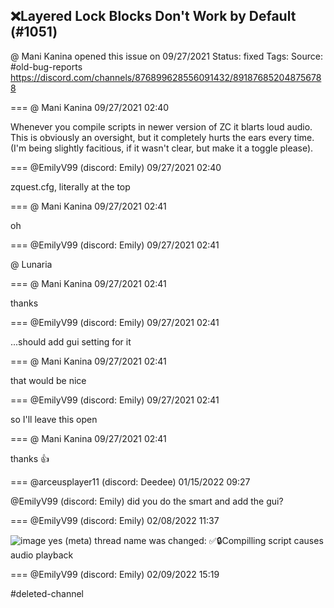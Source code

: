 ## ❌Layered Lock Blocks Don't Work by Default (#1051)
@ Mani Kanina opened this issue on 09/27/2021
Status: fixed
Tags: 
Source: #old-bug-reports https://discord.com/channels/876899628556091432/891876852048756788


=== @ Mani Kanina 09/27/2021 02:40

Whenever you compile scripts in newer version of ZC it blarts loud audio. This is obviously an oversight, but it completely hurts the ears every time.
(I'm being slightly facitious, if it wasn't clear, but make it a toggle please).

=== @EmilyV99 (discord: Emily) 09/27/2021 02:40

zquest.cfg, literally at the top

=== @ Mani Kanina 09/27/2021 02:41

oh

=== @EmilyV99 (discord: Emily) 09/27/2021 02:41

@ Lunaria

=== @ Mani Kanina 09/27/2021 02:41

thanks

=== @EmilyV99 (discord: Emily) 09/27/2021 02:41

...should add gui setting for it

=== @ Mani Kanina 09/27/2021 02:41

that would be nice

=== @EmilyV99 (discord: Emily) 09/27/2021 02:41

so I'll leave this open

=== @ Mani Kanina 09/27/2021 02:41

thanks
👍

=== @arceusplayer11 (discord: Deedee) 01/15/2022 09:27

@EmilyV99 (discord: Emily) did you do the smart and add the gui?

=== @EmilyV99 (discord: Emily) 02/08/2022 11:37


![image](https://cdn.discordapp.com/attachments/891876852048756788/940571957617893386/unknown.png?ex=65e703e5&is=65d48ee5&hm=cdd4c4b3c9f439df8f0746c129374f756c31e3522b01b7bc0f80423a0d632623&)
yes
(meta) thread name was changed: ✅🔒Compilling script causes audio playback

=== @EmilyV99 (discord: Emily) 02/09/2022 15:19

#deleted-channel
